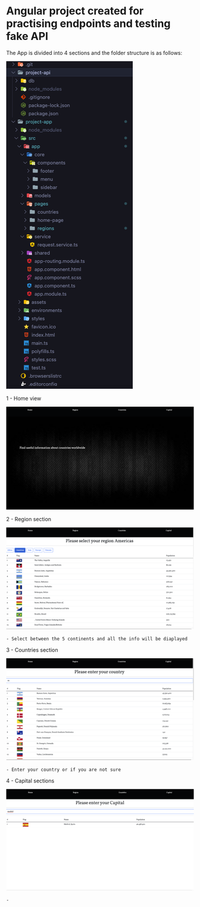 # Angular project created for practising endpoints and testing fake API

The App is divided into 4 sections and the folder structure is as follows:

<img src="./screenshots/folders2.png"/>


1 - Home view 

<img src="./screenshots/Home.png"/>

2 - Region section

<img src="./screenshots/Region.png"/>

    - Select between the 5 continents and all the info will be diaplayed

3 - Countries section

<img src="./screenshots/Country.png"/>

    - Enter your country or if you are not sure 

4 - Capital sections

<img src="./screenshots/Capital.png"/>

    - 
